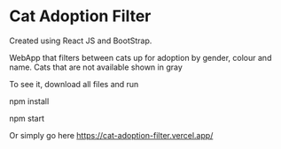 # Cat Adoption Filter

Created using React JS and BootStrap.

WebApp that filters between cats up for adoption by gender, colour and name. Cats that are not available shown in gray

To see it, download all files and run

npm install

npm start

Or simply go here https://cat-adoption-filter.vercel.app/

